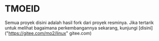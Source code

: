 # TMOEID

Semua proyek disini adalah hasil fork dari proyek resminya. Jika tertarik untuk melihat bagaimana perkembangannya sekarang, kunjungi [disini]("https://gitee.com/mo2/linux" gitee.com)
